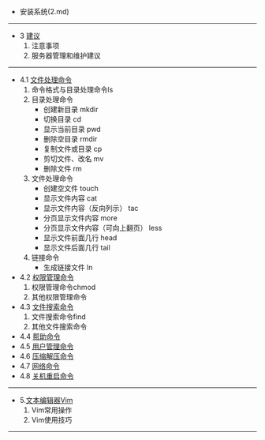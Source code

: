 

- 安装系统(2.md)
***
- 3 [建议](3.md)
  1. 注意事项
  2. 服务器管理和维护建议
***
- 4.1 [文件处理命令](4.1.md)
  1. 命令格式与目录处理命令ls
  2. 目录处理命令
     - 创建新目录 mkdir
     - 切换目录 cd
     - 显示当前目录 pwd
     - 删除空目录 rmdir
     - 复制文件或目录 cp
     - 剪切文件、改名 mv
     - 删除文件 rm
  3. 文件处理命令
     - 创建空文件 touch
     - 显示文件内容 cat
     - 显示文件内容（反向列示） tac
     - 分页显示文件内容 more
     - 分页显示文件内容（可向上翻页） less
     - 显示文件前面几行 head
     - 显示文件后面几行 tail
  4. 链接命令
     - 生成链接文件 ln
- 4.2 [权限管理命令](4.2.md)
   1. 权限管理命令chmod
   2. 其他权限管理命令
- 4.3 [文件搜索命令](4.3.md)
  1. 文件搜索命令find
  2. 其他文件搜索命令
- 4.4 [帮助命令](4.4.md)
- 4.5 [用户管理命令](4.5.md)
- 4.6 [压缩解压命令](4.6.md)
- 4.7 [网络命令](4.7.md)
- 4.8 [关机重启命令](4.8.md)
***
- 5.[文本编辑器Vim](5.md)
  1. Vim常用操作
  2. Vim使用技巧
***